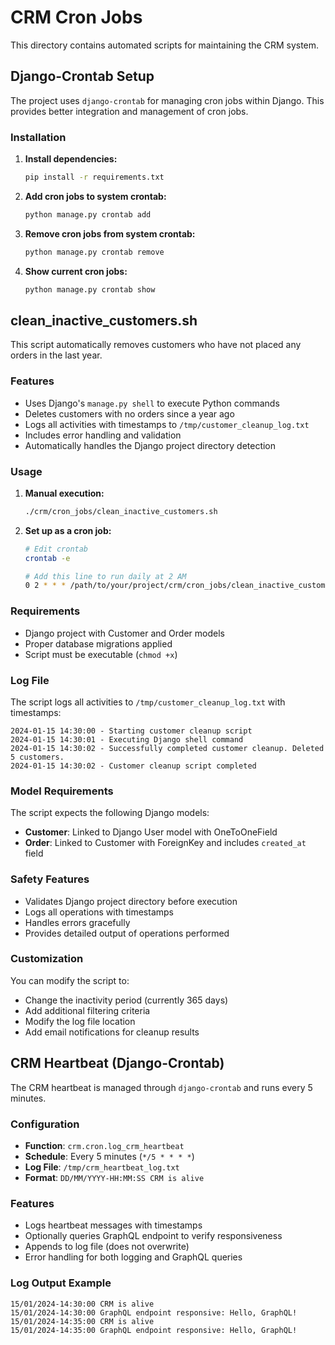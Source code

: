 # CRM Cron Jobs

This directory contains automated scripts for maintaining the CRM system.

## Django-Crontab Setup

The project uses `django-crontab` for managing cron jobs within Django. This provides better integration and management of cron jobs.

### Installation

1. **Install dependencies:**
   ```bash
   pip install -r requirements.txt
   ```

2. **Add cron jobs to system crontab:**
   ```bash
   python manage.py crontab add
   ```

3. **Remove cron jobs from system crontab:**
   ```bash
   python manage.py crontab remove
   ```

4. **Show current cron jobs:**
   ```bash
   python manage.py crontab show
   ```

## clean_inactive_customers.sh

This script automatically removes customers who have not placed any orders in the last year.

### Features

- Uses Django's `manage.py shell` to execute Python commands
- Deletes customers with no orders since a year ago
- Logs all activities with timestamps to `/tmp/customer_cleanup_log.txt`
- Includes error handling and validation
- Automatically handles the Django project directory detection

### Usage

1. **Manual execution:**
   ```bash
   ./crm/cron_jobs/clean_inactive_customers.sh
   ```

2. **Set up as a cron job:**
   ```bash
   # Edit crontab
   crontab -e
   
   # Add this line to run daily at 2 AM
   0 2 * * * /path/to/your/project/crm/cron_jobs/clean_inactive_customers.sh
   ```

### Requirements

- Django project with Customer and Order models
- Proper database migrations applied
- Script must be executable (`chmod +x`)

### Log File

The script logs all activities to `/tmp/customer_cleanup_log.txt` with timestamps:
```
2024-01-15 14:30:00 - Starting customer cleanup script
2024-01-15 14:30:01 - Executing Django shell command
2024-01-15 14:30:02 - Successfully completed customer cleanup. Deleted 5 customers.
2024-01-15 14:30:02 - Customer cleanup script completed
```

### Model Requirements

The script expects the following Django models:

- **Customer**: Linked to Django User model with OneToOneField
- **Order**: Linked to Customer with ForeignKey and includes `created_at` field

### Safety Features

- Validates Django project directory before execution
- Logs all operations with timestamps
- Handles errors gracefully
- Provides detailed output of operations performed

### Customization

You can modify the script to:
- Change the inactivity period (currently 365 days)
- Add additional filtering criteria
- Modify the log file location
- Add email notifications for cleanup results

## CRM Heartbeat (Django-Crontab)

The CRM heartbeat is managed through `django-crontab` and runs every 5 minutes.

### Configuration

- **Function**: `crm.cron.log_crm_heartbeat`
- **Schedule**: Every 5 minutes (`*/5 * * * *`)
- **Log File**: `/tmp/crm_heartbeat_log.txt`
- **Format**: `DD/MM/YYYY-HH:MM:SS CRM is alive`

### Features

- Logs heartbeat messages with timestamps
- Optionally queries GraphQL endpoint to verify responsiveness
- Appends to log file (does not overwrite)
- Error handling for both logging and GraphQL queries

### Log Output Example

```
15/01/2024-14:30:00 CRM is alive
15/01/2024-14:30:00 GraphQL endpoint responsive: Hello, GraphQL!
15/01/2024-14:35:00 CRM is alive
15/01/2024-14:35:00 GraphQL endpoint responsive: Hello, GraphQL!
```
